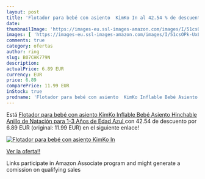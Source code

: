 ```yaml
---
layout: post
title: 'Flotador para bebé con asiento  KimKo In al 42.54 % de descuento'
date: 
thumbnailImage: 'https://images-eu.ssl-images-amazon.com/images/I/51csOPk-UxL._SL200_.jpg'
images: [ 'https://images-eu.ssl-images-amazon.com/images/I/51csOPk-UxL._SL200_.jpg' ]
comments: true
category: ofertas
author: ring
slug: B07CHK779N
description:
actualPrice: 6.89 EUR
currency: EUR
price: 6.89
comparePrice: 11.99 EUR
inStock: true
prodname: 'Flotador para bebé con asiento  KimKo Inflable Bebé Asiento Hinchable Anillo de Natación para 1-3 Años de Edad   Azul '
---
```


Está [Flotador para bebé con asiento  KimKo Inflable Bebé Asiento Hinchable Anillo de Natación para 1-3 Años de Edad   Azul ](https://www.amazon.es/dp/B07CHK779N/?tag=tolees-21) con 42.54 de descuento por 6.89 EUR (original: 11.99 EUR) en el siguiente enlace!

[![Flotador para bebé con asiento  KimKo In](https://images-eu.ssl-images-amazon.com/images/I/51csOPk-UxL._SL200_.jpg)](https://www.amazon.es/dp/B07CHK779N/?tag=tolees-21)

[Ver la oferta!!](https://www.amazon.es/dp/B07CHK779N/?tag=tolees-21)

Links participate in Amazon Associate program and might generate a comission on qualifying sales


